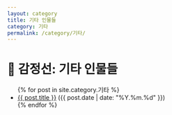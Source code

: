 ```yaml
---
layout: category
title: 기타 인물들
category: 기타
permalink: /category/기타/
---
```


<h1>📜 감정선: 기타 인물들</h1>

<ul>
  {% for post in site.category.기타 %}
    <li>
      <a href="{{ post.url }}">{{ post.title }}</a> ({{ post.date | date: "%Y.%m.%d" }})
    </li>
  {% endfor %}
</ul>
